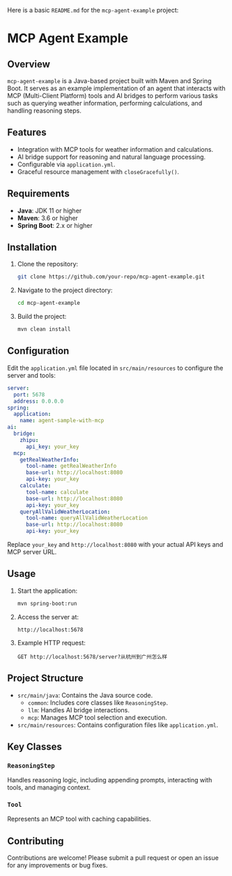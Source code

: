 Here is a basic `README.md` for the `mcp-agent-example` project:


# MCP Agent Example

## Overview
`mcp-agent-example` is a Java-based project built with Maven and Spring Boot. It serves as an example implementation of an agent that interacts with MCP (Multi-Client Platform) tools and AI bridges to perform various tasks such as querying weather information, performing calculations, and handling reasoning steps.

## Features
- Integration with MCP tools for weather information and calculations.
- AI bridge support for reasoning and natural language processing.
- Configurable via `application.yml`.
- Graceful resource management with `closeGracefully()`.

## Requirements
- **Java**: JDK 11 or higher
- **Maven**: 3.6 or higher
- **Spring Boot**: 2.x or higher

## Installation

1. Clone the repository:
   ```bash
   git clone https://github.com/your-repo/mcp-agent-example.git
   ```

2. Navigate to the project directory:
   ```bash
   cd mcp-agent-example
   ```

3. Build the project:
   ```bash
   mvn clean install
   ```

## Configuration

Edit the `application.yml` file located in `src/main/resources` to configure the server and tools:

```yaml
server:
  port: 5678
  address: 0.0.0.0
spring:
  application:
    name: agent-sample-with-mcp
ai:
  bridge:
    zhipu:
      api_key: your_key
  mcp:
    getRealWeatherInfo:
      tool-name: getRealWeatherInfo
      base-url: http://localhost:8080
      api-key: your_key
    calculate:
      tool-name: calculate
      base-url: http://localhost:8080
      api-key: your_key
    queryAllValidWeatherLocation:
      tool-name: queryAllValidWeatherLocation
      base-url: http://localhost:8080
      api-key: your_key
```

Replace `your_key` and `http://localhost:8080` with your actual API keys and MCP server URL.

## Usage

1. Start the application:
   ```bash
   mvn spring-boot:run
   ```

2. Access the server at:
   ```
   http://localhost:5678
   ```

3. Example HTTP request:
   ```http
   GET http://localhost:5678/server?从杭州到广州怎么样
   ```

## Project Structure

- `src/main/java`: Contains the Java source code.
  - `common`: Includes core classes like `ReasoningStep`.
  - `llm`: Handles AI bridge interactions.
  - `mcp`: Manages MCP tool selection and execution.
- `src/main/resources`: Contains configuration files like `application.yml`.

## Key Classes

### `ReasoningStep`
Handles reasoning logic, including appending prompts, interacting with tools, and managing context.

### `Tool`
Represents an MCP tool with caching capabilities.

## Contributing
Contributions are welcome! Please submit a pull request or open an issue for any improvements or bug fixes.
